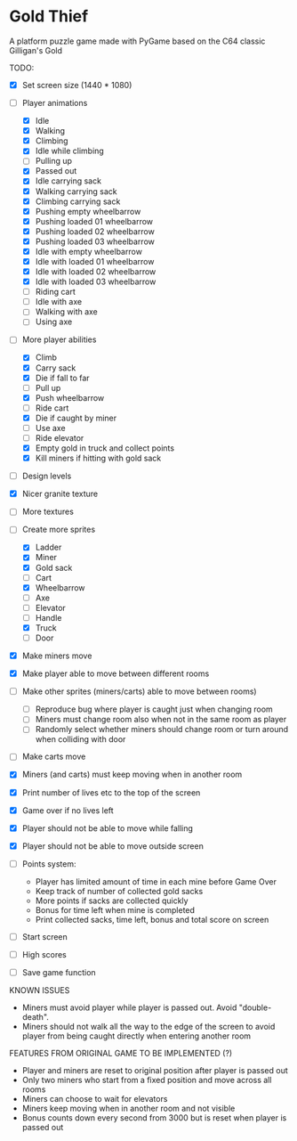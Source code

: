 # Gold Thief
A platform puzzle game made with PyGame based on the C64 classic Gilligan's Gold

TODO:  
- [x] Set screen size (1440 * 1080)
- [ ] Player animations  
    - [x] Idle
    - [x] Walking
    - [x] Climbing
    - [x] Idle while climbing
    - [ ] Pulling up
    - [x] Passed out
    - [x] Idle carrying sack
    - [x] Walking carrying sack
    - [x] Climbing carrying sack
    - [x] Pushing empty wheelbarrow
    - [x] Pushing loaded 01 wheelbarrow
    - [x] Pushing loaded 02 wheelbarrow
    - [x] Pushing loaded 03 wheelbarrow
    - [x] Idle with empty wheelbarrow
    - [x] Idle with loaded 01 wheelbarrow
    - [x] Idle with loaded 02 wheelbarrow
    - [x] Idle with loaded 03 wheelbarrow
    - [ ] Riding cart
    - [ ] Idle with axe
    - [ ] Walking with axe
    - [ ] Using axe
- [ ] More player abilities
    - [x] Climb
    - [x] Carry sack
    - [x] Die if fall to far
    - [ ] Pull up
    - [x] Push wheelbarrow
    - [ ] Ride cart   
    - [x] Die if caught by miner 
    - [ ] Use axe
    - [ ] Ride elevator
    - [x] Empty gold in truck and collect points
    - [x] Kill miners if hitting with gold sack
- [ ] Design levels
- [X] Nicer granite texture
- [ ] More textures
- [ ] Create more sprites
    - [X] Ladder
    - [X] Miner
    - [X] Gold sack
    - [ ] Cart
    - [x] Wheelbarrow
    - [ ] Axe
    - [ ] Elevator
    - [ ] Handle
    - [x] Truck
    - [ ] Door
- [x] Make miners move
- [x] Make player able to move between different rooms
- [ ] Make other sprites (miners/carts) able to move between rooms)  
  - [ ] Reproduce bug where player is caught just when changing room
  - [ ] Miners must change room also when not in the same room as player
  - [ ] Randomly select whether miners should change room or turn around 
  when colliding with door
- [ ] Make carts move
- [x] Miners (and carts) must keep moving when in another room    
- [x] Print number of lives etc to the top of the screen
- [x] Game over if no lives left
- [x] Player should not be able to move while falling
- [x] Player should not be able to move outside screen
- [ ] Points system:    
    - Player has limited amount of time in each mine before Game Over
    - Keep track of number of collected gold sacks
    - More points if sacks are collected quickly
    - Bonus for time left when mine is completed
    - Print collected sacks, time left, bonus and total score on screen
- [ ] Start screen
- [ ] High scores
- [ ] Save game function

    
KNOWN ISSUES
* Miners must avoid player while player is passed out. Avoid 
"double-death". 
* Miners should not walk all the way to the edge of the screen to 
avoid player from being caught directly when entering another room 

FEATURES FROM ORIGINAL GAME TO BE IMPLEMENTED (?)
* Player and miners are reset to original position after player is
passed out
* Only two miners who start from a fixed position and move across
all rooms
* Miners can choose to wait for elevators
* Miners keep moving when in another room and not visible
* Bonus counts down every second from 3000 but is reset when 
player is passed out 


